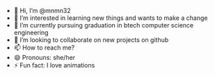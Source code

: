 - 👋 Hi, I’m @mnmn32
- 👀 I’m interested in learning new things and wants to make a change 
- 🌱 I’m currently pursuing graduation in btech computer science engineering
- 💞️ I’m looking to collaborate on new projects on github
- 📫 How to reach me? 
- 😄 Pronouns: she/her
- ⚡ Fun fact: I love animations

<!---
Manisha-300/Manisha-300 is a ✨ special ✨ repository because its `README.md` (this file) appears on your GitHub profile.
You can click the Preview link to take a look at your changes.
--->
